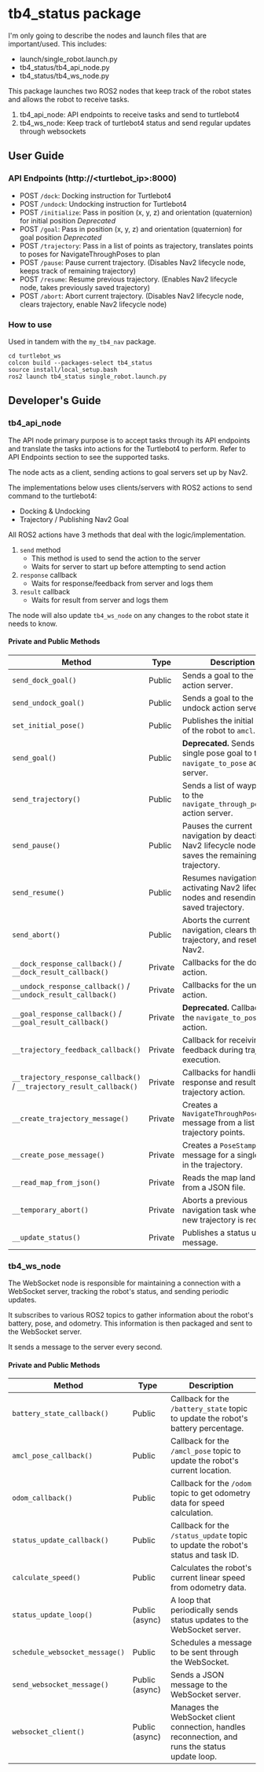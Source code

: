 # tb4_status package
I'm only going to describe the nodes and launch files that are important/used. This includes:
- launch/single_robot.launch.py
- tb4_status/tb4_api_node.py
- tb4_status/tb4_ws_node.py

This package launches two ROS2 nodes that keep track of the robot states and allows the robot to receive tasks.
1. tb4_api_node: API endpoints to receive tasks and send to turtlebot4
2. tb4_ws_node: Keep track of turtlebot4 status and send regular updates through websockets

## User Guide
### API Endpoints (http://<turtlebot_ip>:8000) 
- POST `/dock`: Docking instruction for Turtlebot4
- POST `/undock`: Undocking instruction for Turtlebot4
- POST `/initialize`: Pass in position (x, y, z) and orientation (quaternion) for initial position _Deprecated_
- POST `/goal`: Pass in position (x, y, z) and orientation (quaternion) for goal position _Deprecated_
- POST `/trajectory`: Pass in a list of points as trajectory, translates points to poses for NavigateThroughPoses to plan
- POST `/pause`: Pause current trajectory. (Disables Nav2 lifecycle node, keeps track of remaining trajectory)
- POST `/resume`: Resume previous trajectory. (Enables Nav2 lifecycle node, takes previously saved trajectory)
- POST `/abort`: Abort current trajectory. (Disables Nav2 lifecycle node, clears trajectory, enable Nav2 lifecycle node)

### How to use
Used in tandem with the `my_tb4_nav` package.
```
cd turtlebot_ws
colcon build --packages-select tb4_status
source install/local_setup.bash
ros2 launch tb4_status single_robot.launch.py
```


## Developer's Guide
### tb4_api_node 
The API node primary purpose is to accept tasks through its API endpoints and translate the tasks into actions for the Turtlebot4 to perform.
Refer to API Endpoints section to see the supported tasks.

The node acts as a client, sending actions to goal servers set up by Nav2.

The implementations below uses clients/servers with ROS2 actions to send command to the turtlebot4:
- Docking & Undocking
- Trajectory / Publishing Nav2 Goal

All ROS2 actions have 3 methods that deal with the logic/implementation.
1. `send` method
    * This method is used to send the action to the server
    * Waits for server to start up before attempting to send action
2. `response` callback
    * Waits for response/feedback from server and logs them
3. `result` callback
    * Waits for result from server and logs them

The node will also update `tb4_ws_node` on any changes to the robot state it needs to know.

#### Private and Public Methods
| Method | Type | Description |
| --- | --- | --- |
| `send_dock_goal()` | Public | Sends a goal to the dock action server. |
| `send_undock_goal()` | Public | Sends a goal to the undock action server. |
| `set_initial_pose()` | Public | Publishes the initial pose of the robot to `amcl`. |
| `send_goal()` | Public | **Deprecated.** Sends a single pose goal to the `navigate_to_pose` action server. |
| `send_trajectory()` | Public | Sends a list of waypoints to the `navigate_through_poses` action server. |
| `send_pause()` | Public | Pauses the current navigation by deactivating Nav2 lifecycle nodes and saves the remaining trajectory. |
| `send_resume()` | Public | Resumes navigation by activating Nav2 lifecycle nodes and resending the saved trajectory. |
| `send_abort()` | Public | Aborts the current navigation, clears the trajectory, and resets Nav2. |
| `__dock_response_callback()` / `__dock_result_callback()` | Private | Callbacks for the dock action. |
| `__undock_response_callback()` / `__undock_result_callback()` | Private | Callbacks for the undock action. |
| `__goal_response_callback()` / `__goal_result_callback()` | Private | **Deprecated.** Callbacks for the `navigate_to_pose` action. |
| `__trajectory_feedback_callback()` | Private | Callback for receiving feedback during trajectory execution. |
| `__trajectory_response_callback()` / `__trajectory_result_callback()` | Private | Callbacks for handling the response and result of the trajectory action. |
| `__create_trajectory_message()` | Private | Creates a `NavigateThroughPoses.Goal` message from a list of trajectory points. |
| `__create_pose_message()` | Private | Creates a `PoseStamped` message for a single point in the trajectory. |
| `__read_map_from_json()` | Private | Reads the map landmarks from a JSON file. |
| `__temporary_abort()` | Private | Aborts a previous navigation task when a new trajectory is received. |
| `__update_status()` | Private | Publishes a status update message. |

### tb4_ws_node
The WebSocket node is responsible for maintaining a connection with a WebSocket server, tracking the robot's status, and sending periodic updates.

It subscribes to various ROS2 topics to gather information about the robot's battery, pose, and odometry. This information is then packaged and sent to the WebSocket server.

It sends a message to the server every second.

#### Private and Public Methods
| Method | Type | Description |
| --- | --- | --- |
| `battery_state_callback()` | Public | Callback for the `/battery_state` topic to update the robot's battery percentage. |
| `amcl_pose_callback()` | Public | Callback for the `/amcl_pose` topic to update the robot's current location. |
| `odom_callback()` | Public | Callback for the `/odom` topic to get odometry data for speed calculation. |
| `status_update_callback()` | Public | Callback for the `/status_update` topic to update the robot's status and task ID. |
| `calculate_speed()` | Public | Calculates the robot's current linear speed from odometry data. |
| `status_update_loop()` | Public (async) | A loop that periodically sends status updates to the WebSocket server. |
| `schedule_websocket_message()` | Public | Schedules a message to be sent through the WebSocket. |
| `send_websocket_message()` | Public (async) | Sends a JSON message to the WebSocket server. |
| `websocket_client()` | Public (async) | Manages the WebSocket client connection, handles reconnection, and runs the status update loop. |